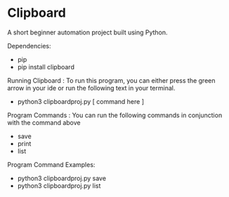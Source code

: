 # Clipboard

A short beginner automation project built using Python.



Dependencies:
- pip
- pip install clipboard


Running Clipboard : To run this program, you can either press the green arrow in your ide or run the following text in your terminal.
- python3 clipboardproj.py [ command here ]



Program Commands : You can run the following commands in conjunction with the command above 
- save
- print
- list

Program Command Examples:
- python3 clipboardproj.py save
- python3 clipboardproj.py list
